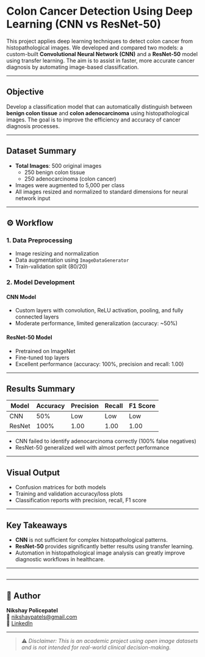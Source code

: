 #  Colon Cancer Detection Using Deep Learning (CNN vs ResNet-50)

This project applies deep learning techniques to detect colon cancer from histopathological images. We developed and compared two models: a custom-built **Convolutional Neural Network (CNN)** and a **ResNet-50** model using transfer learning. The aim is to assist in faster, more accurate cancer diagnosis by automating image-based classification.

---

##  Objective

Develop a classification model that can automatically distinguish between **benign colon tissue** and **colon adenocarcinoma** using histopathological images. The goal is to improve the efficiency and accuracy of cancer diagnosis processes.

---

## Dataset Summary

- **Total Images**: 500 original images  
  - 250 benign colon tissue  
  - 250 adenocarcinoma (colon cancer)  
- Images were augmented to 5,000 per class
- All images resized and normalized to standard dimensions for neural network input

---

## ⚙ Workflow

### 1. Data Preprocessing
- Image resizing and normalization
- Data augmentation using `ImageDataGenerator`
- Train-validation split (80/20)

### 2. Model Development
####  CNN Model
- Custom layers with convolution, ReLU activation, pooling, and fully connected layers
- Moderate performance, limited generalization (accuracy: ~50%)

#### ResNet-50 Model
- Pretrained on ImageNet
- Fine-tuned top layers
- Excellent performance (accuracy: 100%, precision and recall: 1.00)

---

## Results Summary

| Model   | Accuracy | Precision | Recall | F1 Score |
|---------|----------|-----------|--------|----------|
| CNN     | 50%      | Low       | Low    | Low      |
| ResNet  | 100%     | 1.00      | 1.00   | 1.00     |

- CNN failed to identify adenocarcinoma correctly (100% false negatives)
- ResNet-50 generalized well with almost perfect performance

---

## Visual Output

- Confusion matrices for both models
- Training and validation accuracy/loss plots
- Classification reports with precision, recall, F1 score

---

##  Key Takeaways

- **CNN** is not sufficient for complex histopathological patterns.
- **ResNet-50** provides significantly better results using transfer learning.
- Automation in histopathological image analysis can greatly improve diagnostic workflows in healthcare.

---

## 
---

## 👤 Author

**Nikshay Policepatel**  
📧 [nikshaypatels@gmail.com](mailto:nikshaypatels@gmail.com)  
🔗 [LinkedIn](https://linkedin.com/in/NikshayPolicepatel)

---

> ⚠️ *Disclaimer: This is an academic project using open image datasets and is not intended for real-world clinical decision-making.*


